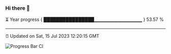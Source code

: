 ### Hi there 👋

⏳ Year progress { ████████████████▁▁▁▁▁▁▁▁▁▁▁▁▁▁ } 53.57 %

---

⏰ Updated on Sat, 15 Jul 2023 12:20:15 GMT

![Progress Bar CI](https://github.com/liununu/liununu/workflows/Progress%20Bar%20CI/badge.svg)
